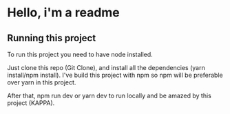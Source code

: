 # Hello, i'm a readme

## Running this project

To run this project you need to have node installed.

Just clone this repo (Git Clone), and install all the dependencies (yarn install/npm install).
I've build this project with npm so npm will be preferable over yarn in this project.

After that, npm run dev or yarn dev to run locally and be amazed by this project (KAPPA).
